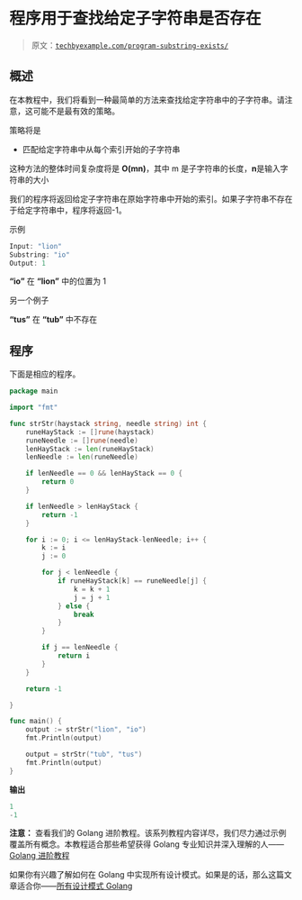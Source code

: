 # 程序用于查找给定子字符串是否存在

> 原文：[`techbyexample.com/program-substring-exists/`](https://techbyexample.com/program-substring-exists/)

## **概述**

在本教程中，我们将看到一种最简单的方法来查找给定字符串中的子字符串。请注意，这可能不是最有效的策略。

策略将是

+   匹配给定字符串中从每个索引开始的子字符串

这种方法的整体时间复杂度将是 **O(mn)**，其中 m 是子字符串的长度，**n**是输入字符串的大小

我们的程序将返回给定子字符串在原始字符串中开始的索引。如果子字符串不存在于给定字符串中，程序将返回-1。

示例

```go
Input: "lion"
Substring: "io"
Output: 1
```

**“io”** 在 **“lion”** 中的位置为 1

另一个例子

**“tus”** 在 **“tub”** 中不存在

## **程序**

下面是相应的程序。

```go
package main

import "fmt"

func strStr(haystack string, needle string) int {
	runeHayStack := []rune(haystack)
	runeNeedle := []rune(needle)
	lenHayStack := len(runeHayStack)
	lenNeedle := len(runeNeedle)

	if lenNeedle == 0 && lenHayStack == 0 {
		return 0
	}

	if lenNeedle > lenHayStack {
		return -1
	}

	for i := 0; i <= lenHayStack-lenNeedle; i++ {
		k := i
		j := 0

		for j < lenNeedle {
			if runeHayStack[k] == runeNeedle[j] {
				k = k + 1
				j = j + 1
			} else {
				break
			}
		}

		if j == lenNeedle {
			return i
		}
	}

	return -1

}

func main() {
	output := strStr("lion", "io")
	fmt.Println(output)

	output = strStr("tub", "tus")
	fmt.Println(output)
}
```

**输出**

```go
1
-1
```

**注意：** 查看我们的 Golang 进阶教程。该系列教程内容详尽，我们尽力通过示例覆盖所有概念。本教程适合那些希望获得 Golang 专业知识并深入理解的人——[Golang 进阶教程](https://golangbyexample.com/golang-comprehensive-tutorial/)

如果你有兴趣了解如何在 Golang 中实现所有设计模式。如果是的话，那么这篇文章适合你——[所有设计模式 Golang](https://golangbyexample.com/all-design-patterns-golang/)
